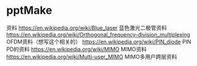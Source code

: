 # pptMake
资料
https://en.wikipedia.org/wiki/Blue_laser 蓝色激光二极管资料
https://en.wikipedia.org/wiki/Orthogonal_frequency-division_multiplexing OFDM资料（想写这个相关的）
https://en.wikipedia.org/wiki/PIN_diode PIN PD的资料
https://en.wikipedia.org/wiki/MIMO MIMO资料
https://en.wikipedia.org/wiki/Multi-user_MIMO MIMO多用户跨层资料
